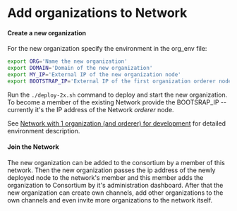 # Add organizations to Network

#### Create a new organization

For the new organization specify the environment in the org_env file: 
```bash
export ORG='Name the new organization'
export DOMAIN='Domain of the new organization'
export MY_IP='External IP of the new organization node'
export BOOTSTRAP_IP='External IP of the first organization orderer node'
```    

Run the `./deploy-2x.sh` command to deploy and start the new organization. To become a member of the existing Network 
provide the BOOTSRAP_IP -- currently it's the IP address of the Network  _orderer_ node.

See [Network with 1 organization (and orderer) for development](docs/network-one-org.md) for detailed environment
description.

#### Join the Network

The new organization can be added to the consortium by a member of this network.
Then the new organization passes the ip address of the newly deployed node to the network's member 
and this member adds the organization to Consortium by it's administration dashboard.
After that the new organization can create own channels, add other organizations to the own channels and 
even invite more organizations to the network itself.     

